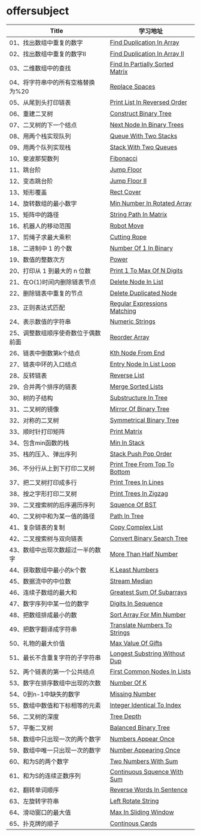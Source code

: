# offersubject

| Title | 学习地址 |
|---|---|
| 01、找出数组中重复的数字 | [Find Duplication In Array](03_01_DuplicationInArray) |
| 02、找出数组中重复的数字II | [Find Duplication In Array II](03_02_DuplicationInArrayNoEdit) |
| 03、二维数组中的查找 | [Find In Partially Sorted Matrix](04_FindInPartiallySortedMatrix) |
| 04、将字符串中的所有空格替换为%20 | [Replace Spaces](05_ReplaceSpaces) |
| 05、从尾到头打印链表 | [Print List In Reversed Order](06_PrintListInReversedOrder) |
| 06、重建二叉树 | [Construct Binary Tree](07_ConstructBinaryTree) |
| 07、二叉树的下一个结点 | [Next Node In Binary Trees](08_NextNodeInBinaryTrees) |
| 08、用两个栈实现队列 | [Queue With Two Stacks](09_01_QueueWithTwoStacks) |
| 09、用两个队列实现栈 | [Stack With Two Queues](09_02_StackWithTwoQueues) |
| 10、斐波那契数列 | [Fibonacci](10_01_Fibonacci) |
| 11、跳台阶 | [Jump Floor](10_02_JumpFloor) |
| 12、变态跳台阶 | [Jump Floor II](10_03_JumpFloorII) |
| 13、矩形覆盖 | [Rect Cover](10_04_RectCover) |
| 14、旋转数组的最小数字 | [Min Number In Rotated Array](11_MinNumberInRotatedArray) |
| 15、矩阵中的路径 | [String Path In Matrix](12_StringPathInMatrix) |
| 16、机器人的移动范围 | [Robot Move](13_RobotMove) |
| 17、剪绳子求最大乘积 | [Cutting Rope](14_CuttingRope) |
| 18、二进制中 1 的个数 | [Number Of 1 In Binary](15_NumberOf1InBinary) |
| 19、数值的整数次方 | [Power](16_Power) |
| 20、打印从 1 到最大的 n 位数 | [Print 1 To Max Of N Digits](17_Print1ToMaxOfNDigits) |
| 21、在O(1)时间内删除链表节点 | [Delete Node In List](18_01_DeleteNodeInList) |
| 22、删除链表中重复的节点 | [Delete Duplicated Node](18_02_DeleteDuplicatedNode) |
| 23、正则表达式匹配 | [Regular Expressions Matching](19_RegularExpressionsMatching) |
| 24、表示数值的字符串 | [Numeric Strings](20_NumericStrings) |
| 25、调整数组顺序使奇数位于偶数前面 | [Reorder Array](21_ReorderArray) |
| 26、链表中倒数第k个结点 | [Kth Node From End](22_KthNodeFromEnd) |
| 27、链表中环的入口结点 | [Entry Node In List Loop](23_EntryNodeInListLoop) |
| 28、反转链表 | [Reverse List](24_ReverseList) |
| 29、合并两个排序的链表 | [Merge Sorted Lists](25_MergeSortedLists) |
| 30、树的子结构 | [Substructure In Tree](26_SubstructureInTree) |
| 31、二叉树的镜像 | [Mirror Of Binary Tree](27_MirrorOfBinaryTree) |
| 32、对称的二叉树 | [Symmetrical Binary Tree](28_SymmetricalBinaryTree) |
| 33、顺时针打印矩阵 | [Print Matrix](29_PrintMatrix) |
| 34、包含min函数的栈 | [Min In Stack](30_MinInStack) |
| 35、栈的压入、弹出序列 | [Stack Push Pop Order](31_StackPushPopOrder) |
| 36、不分行从上到下打印二叉树 | [Print Tree From Top To Bottom](32_01_PrintTreeFromTopToBottom) |
| 37、把二叉树打印成多行 | [Print Trees In Lines](32_02_PrintTreesInLines) |
| 38、按之字形打印二叉树 | [Print Trees In Zigzag](32_03_PrintTreesInZigzag) |
| 39、二叉搜索树的后序遍历序列 | [Squence Of BST](33_SquenceOfBST) |
| 40、二叉树中和为某一值的路径 | [Path In Tree](34_PathInTree) |
| 41、复杂链表的复制 | [Copy Complex List](35_CopyComplexList) |
| 42、二叉搜索树与双向链表 | [Convert Binary Search Tree](36_ConvertBinarySearchTree) |
| 43、数组中出现次数超过一半的数字 | [More Than Half Number](39_MoreThanHalfNumber) |
| 44、获取数组中最小的k个数 | [K Least Numbers](40_KLeastNumbers) |
| 45、数据流中的中位数 | [Stream Median](41_StreamMedian) |
| 46、连续子数组的最大和 | [Greatest Sum Of Subarrays](42_GreatestSumOfSubarrays) |
| 47、数字序列中某一位的数字 | [Digits In Sequence](44_DigitsInSequence) |
| 48、把数组排成最小的数 | [Sort Array For Min Number](45_SortArrayForMinNumber) |
| 49、把数字翻译成字符串 | [Translate Numbers To Strings](46_TranslateNumbersToStrings) |
| 50、礼物的最大价值 | [Max Value Of Gifts](47_MaxValueOfGifts) |
| 51、最长不含重复字符的子字符串 | [Longest Substring Without Dup](48_LongestSubstringWithoutDup) |
| 52、两个链表的第一个公共结点 | [First Common Nodes In Lists](52_FirstCommonNodesInLists) |
| 53、数字在排序数组中出现的次数 | [Number Of K](53_01_NumberOfK) |
| 54、0到n-1中缺失的数字| [Missing Number](53_02_MissingNumber) |
| 55、数组中数值和下标相等的元素 | [Integer Identical To Index](53_03_IntegerIdenticalToIndex) |
| 56、二叉树的深度 | [Tree Depth](55_01_TreeDepth) |
| 57、平衡二叉树 | [Balanced Binary Tree](55_02_BalancedBinaryTree) |
| 58、数组中只出现一次的两个数字 | [Numbers Appear Once](56_01_NumbersAppearOnce) |
| 59、数组中唯一只出现一次的数字 | [Number Appearing Once](56_02_NumberAppearingOnce) |
| 60、和为S的两个数字 | [Two Numbers With Sum](57_01_TwoNumbersWithSum) |
| 61、和为S的连续正数序列 | [Continuous Squence With Sum](57_02_ContinuousSquenceWithSum) |
| 62、翻转单词顺序 | [Reverse Words In Sentence](58_01_ReverseWordsInSentence) |
| 63、左旋转字符串 | [Left Rotate String](58_02_LeftRotateString) |
| 64、滑动窗口的最大值 | [Max In Sliding Window](59_01_MaxInSlidingWindow) |
| 65、扑克牌的顺子 | [Continous Cards](61_ContinousCards) |

